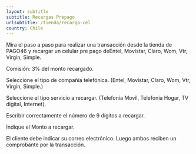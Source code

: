 ```yaml
---
layout: subtitle
subtitle: Recargas Prepago
urlsubtitle: /tienda/recarga-cel
country: Chile
---
```

Mira el paso a paso para realizar una transacción desde la tienda de PAGO46 y recargar un celular pre pago deEntel, Movistar, Claro, Wom, Vtr, Virgin, Simple.

Comisión: 3% del monto recargado. 

Seleccione el tipo de compañía telefónica. (Entel, Movistar, Claro, Wom, Vtr, Virgin, Simple.)

Seleccione el tipo servicio a recargar. (Telefonia Movil, Telefonia Hogar, TV digital, Internet). 

Escribir correctamente el número de 9 dígitos a recargar. 

Indique el Monto a recargar. 

El cliente debe indicar su correo electrónico. Luego ambos reciben un comprobante por la transacción.